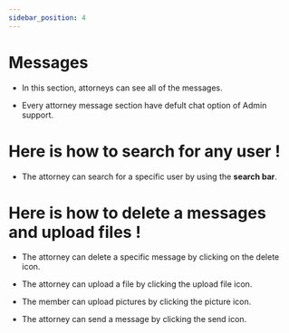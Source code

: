 ```yaml
---
sidebar_position: 4
---
```



# Messages

- In this section, attorneys can see all of the messages.

- Every attorney message section have defult chat option of Admin support.

<!-- ![msg](./img/6.png) -->


# Here is how to search for any user !

- The attorney can search for a specific user  by using the **search bar**.

<!-- ![msg](./img/7.png) -->


# Here is how to delete a messages and upload files !

- The attorney can delete a specific message by clicking on the delete icon.

<!-- ![msg](./img/8.png) -->

- The attorney can upload a file by clicking the upload file icon.

<!-- ![msg](./img/10.png) -->

- The member can upload pictures by clicking the picture icon.

<!-- ![msg](./img/9.png) -->

- The attorney can send a message by clicking the send icon.

<!-- ![msg](./img/11.png) -->